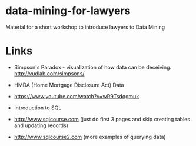 # data-mining-for-lawyers
Material for a short workshop to introduce lawyers to Data Mining

# Links

* Simpson's Paradox - visualization of how data can be deceiving. http://vudlab.com/simpsons/
* HMDA (Home Mortgage Disclosure Act) Data
 * https://www.youtube.com/watch?v=wR9Tsdqgmuk
 
* Introduction to SQL
 * http://www.sqlcourse.com (just do first 3 pages and skip creating tables and updating records)
 * http://www.sqlcourse2.com (more examples of querying data)

